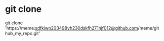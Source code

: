 # git clone
git clone 'https://meme:sdfkjwn203498vh230dskfh271hjf012@github.com/meme/github_my_repo.git'